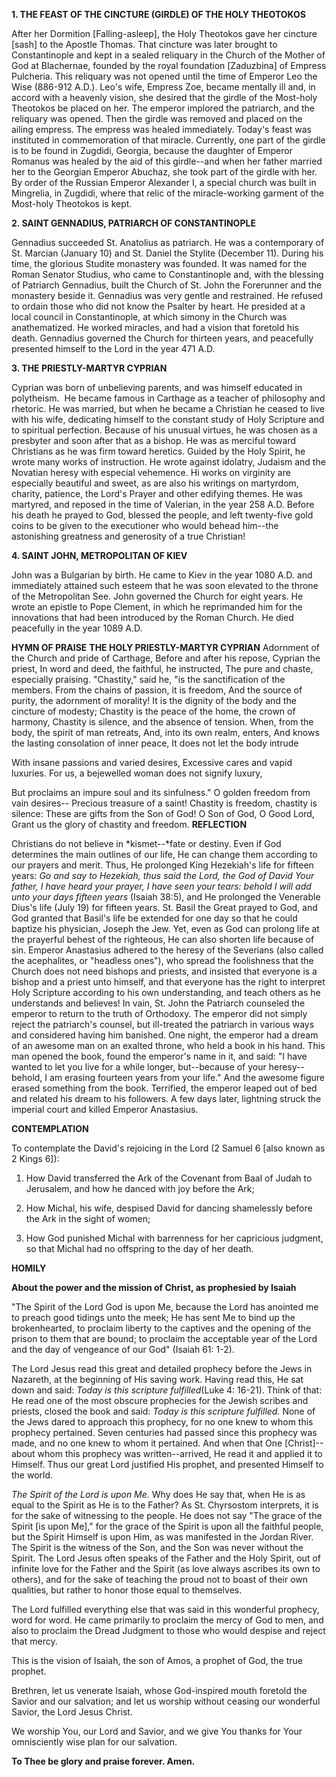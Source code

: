 
**1. THE FEAST OF THE CINCTURE (GIRDLE) OF THE HOLY THEOTOKOS**

After her Dormition [Falling-asleep], the Holy Theotokos gave her cincture [sash] to the Apostle Thomas. That cincture was later brought to Constantinople and kept in a sealed reliquary in the Church of the Mother of God at Blachernae, founded by the royal foundation [Zaduzbina] of Empress Pulcheria. This reliquary was not opened until the time of Emperor Leo the Wise (886-912 A.D.). Leo's wife, Empress Zoe, became mentally ill and, in accord with a heavenly vision, she desired that the girdle of the Most-holy Theotokos be placed on her. The emperor implored the patriarch, and the reliquary was opened. Then the girdle was removed and placed on the ailing empress. The empress was healed immediately. Today's feast was instituted in commemoration of that miracle. Currently, one part of the girdle is to be found in Zugdidi, Georgia, because the daughter of Emperor Romanus was healed by the aid of this girdle--and when her father married her to the Georgian Emperor Abuchaz, she took part of the girdle with her. By order of the Russian Emperor Alexander I, a special church was built in Mingrelia, in Zugdidi, where that relic of the miracle-working garment of the Most-holy Theotokos is kept.

**2. SAINT GENNADIUS, PATRIARCH OF CONSTANTINOPLE**

Gennadius succeeded St. Anatolius as patriarch. He was a contemporary of St. Marcian (January 10) and St. Daniel the Stylite (December 11). During his time, the glorious Studite monastery was founded. It was named for the Roman Senator Studius, who came to Constantinople and, with the blessing of Patriarch Gennadius, built the Church of St. John the Forerunner and the monastery beside it. Gennadius was very gentle and restrained. He refused to ordain those who did not know the Psalter by heart. He presided at a local council in Constantinople, at which simony in the Church was anathematized. He worked miracles, and had a vision that foretold his death. Gennadius governed the Church for thirteen years, and peacefully presented himself to the Lord in the year 471 A.D.

**3. THE PRIESTLY-MARTYR CYPRIAN**

Cyprian was born of unbelieving parents, and was himself educated in polytheism.  He became famous in Carthage as a teacher of philosophy and rhetoric. He was married, but when he became a Christian he ceased to live with his wife, dedicating himself to the constant study of Holy Scripture and to spiritual perfection. Because of his unusual virtues, he was chosen as a presbyter and soon after that as a bishop. He was as merciful toward Christians as he was firm toward heretics. Guided by the Holy Spirit, he wrote many works of instruction. He wrote against idolatry, Judaism and the Novatian heresy with especial vehemence. Hi works on virginity are especially beautiful and sweet, as are also his writings on martyrdom, charity, patience, the Lord's Prayer and other edifying themes. He was martyred, and reposed in the time of Valerian, in the year 258 A.D. Before his death he prayed to God, blessed the people, and left twenty-five gold coins to be given to the executioner who would behead him--the astonishing greatness and generosity of a true Christian!

**4. SAINT JOHN, METROPOLITAN OF KIEV**

John was a Bulgarian by birth. He came to Kiev in the year 1080 A.D. and immediately attained such esteem that he was soon elevated to the throne of the Metropolitan See. John governed the Church for eight years. He wrote an epistle to Pope Clement, in which he reprimanded him for the innovations that had been introduced by the Roman Church. He died peacefully in the year 1089 A.D.


**HYMN OF PRAISE**
**THE HOLY PRIESTLY-MARTYR CYPRIAN**
Adornment of the Church and pride of Carthage,
Before and after his repose, Cyprian the priest,
In word and deed, the faithful, he instructed,
The pure and chaste, especially praising.
"Chastity," said he, "is the sanctification of the members.
From the chains of passion, it is freedom,
And the source of purity, the adornment of morality!
It is the dignity of the body and the cincture of modesty;
Chastity is the peace of the home, the crown of harmony,
Chastity is silence, and the absence of tension.
When, from the body, the spirit of man retreats,
And, into its own realm, enters,
And knows the lasting consolation of inner peace,
It does not let the body intrude

With insane passions and varied desires,
Excessive cares and vapid luxuries.
For us, a bejewelled woman does not signify luxury,

But proclaims an impure soul and its sinfulness."
O golden freedom from vain desires--
Precious treasure of a saint!
Chastity is freedom, chastity is silence:
These are gifts from the Son of God!
O Son of God, O Good Lord,
Grant us the glory of chastity and freedom.
**REFLECTION**

Christians do not believe in *kismet--*fate or destiny. Even if God determines the main outlines of our life, He can change them according to our prayers and merit. Thus, He prolonged King Hezekiah's life for fifteen years: *Go and say to Hezekiah, thus said the Lord, the God of David Your father, I have heard your prayer, I have seen your tears: behold I will add unto your days fifteen years* (Isaiah 38:5), and He prolonged the Venerable Dius's life (July 19) for fifteen years. St. Basil the Great prayed to God, and God granted that Basil's life be extended for one day so that he could baptize his physician, Joseph the Jew. Yet, even as God can prolong life at the prayerful behest of the righteous, He can also shorten life because of sin. Emperor Anastasius adhered to the heresy of the Severians (also called the acephalites, or "headless ones"), who spread the foolishness that the Church does not need bishops and priests, and insisted that everyone is a bishop and a priest unto himself, and that everyone has the right to interpret Holy Scripture according to his own understanding, and teach others as he understands and believes! In vain, St. John the Patriarch counseled the emperor to return to the truth of Orthodoxy. The emperor did not simply reject the patriarch's counsel, but ill-treated the patriarch in various ways and considered having him banished. One night, the emperor had a dream of an awesome man on an exalted throne, who held a book in his hand. This man opened the book, found the emperor's name in it, and said: "I have wanted to let you live for a while longer, but--because of your heresy--behold, I am erasing fourteen years from your life." And the awesome figure erased something from the book. Terrified, the emperor leaped out of bed and related his dream to his followers. A few days later, lightning struck the imperial court and killed Emperor Anastasius.


**CONTEMPLATION**


To contemplate the David's rejoicing in the Lord (2 Samuel 6 [also known as 2 Kings 6]):

1.  How David transferred the Ark of the Covenant from Baal of Judah to Jerusalem, and how he danced with joy before the Ark;

1.  How Michal, his wife, despised David for dancing shamelessly before the Ark in the sight of women;

1.  How God punished Michal with barrenness for her capricious judgment, so that Michal had no offspring to the day of her death.


**HOMILY**


**About the power and the mission of Christ, as prophesied by Isaiah**

"The Spirit of the Lord God is upon Me, because the Lord has anointed me to preach good tidings unto the meek; He has sent Me to bind up the brokenhearted, to proclaim liberty to the captives and the opening of the prison to them that are bound; to proclaim the acceptable year of the Lord and the day of vengeance of our God" (Isaiah 61: 1-2).

The Lord Jesus read this great and detailed prophecy before the Jews in Nazareth, at the beginning of His saving work. Having read this, He sat down and said: *Today is this scripture fulfilled*(Luke 4: 16-21). Think of that: He read one of the most obscure prophecies for the Jewish scribes and priests, closed the book and said: *Today is this scripture fulfilled.* None of the Jews dared to approach this prophecy, for no one knew to whom this prophecy pertained. Seven centuries had passed since this prophecy was made, and no one knew to whom it pertained. And when that One [Christ]--about whom this prophecy was written--arrived, He read it and applied it to Himself. Thus our great Lord justified His prophet, and presented Himself to the world.

*The Spirit of the Lord is upon Me.* Why does He say that, when He is as equal to the Spirit as He is to the Father? As St. Chyrsostom interprets, it is for the sake of witnessing to the people. He does not say "The grace of the Spirit [is upon Me]," for the grace of the Spirit is upon all the faithful people, but the Spirit Himself is upon Him, as was manifested in the Jordan River. The Spirit is the witness of the Son, and the Son was never without the Spirit. The Lord Jesus often speaks of the Father and the Holy Spirit, out of infinite love for the Father and the Spirit (as love always ascribes its own to others), and for the sake of teaching the proud not to boast of their own qualities, but rather to honor those equal to themselves.

The Lord fulfilled everything else that was said in this wonderful prophecy, word for word. He came primarily to proclaim the mercy of God to men, and also to proclaim the Dread Judgment to those who would despise and reject that mercy.

This is the vision of Isaiah, the son of Amos, a prophet of God, the true prophet.

Brethren, let us venerate Isaiah, whose God-inspired mouth foretold the Savior and our salvation; and let us worship without ceasing our wonderful Savior, the Lord Jesus Christ.

We worship You, our Lord and Savior, and we give You thanks for Your omnisciently wise plan for our salvation.

**To Thee be glory and praise forever. Amen.**
